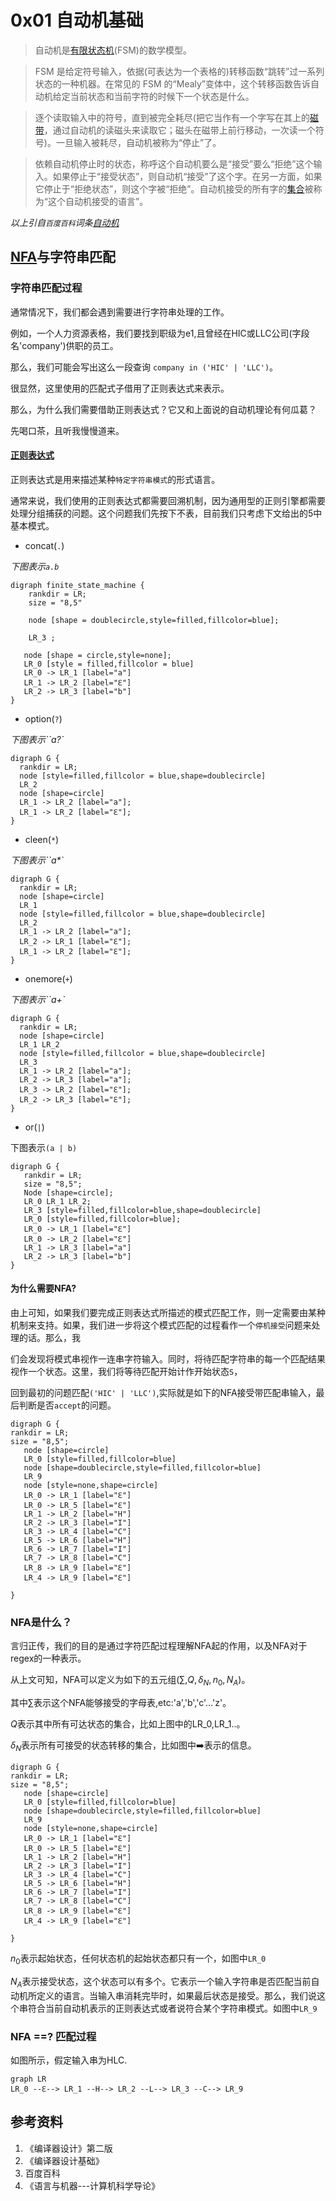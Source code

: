 # 0x01 自动机基础

> 自动机是[有限状态机](https://baike.baidu.com/item/%E6%9C%89%E9%99%90%E7%8A%B6%E6%80%81%E6%9C%BA)(FSM)的数学模型。

> FSM 是给定符号输入，依据(可表达为一个表格的)转移函数“跳转”过一系列状态的一种机器。在常见的 FSM 的“Mealy”变体中，这个转移函数告诉自动机给定当前状态和当前字符的时候下一个状态是什么。

> 逐个读取输入中的符号，直到被完全耗尽(把它当作有一个字写在其上的[磁带](https://baike.baidu.com/item/%E7%A3%81%E5%B8%A6)，通过自动机的读磁头来读取它；磁头在磁带上前行移动，一次读一个符号)。一旦输入被耗尽，自动机被称为“停止”了。

> 依赖自动机停止时的状态，称呼这个自动机要么是“接受”要么“拒绝”这个输入。如果停止于“接受状态”，则自动机“接受”了这个字。在另一方面，如果它停止于“拒绝状态”，则这个字被“拒绝”。自动机接受的所有字的[集合](https://baike.baidu.com/item/%E9%9B%86%E5%90%88)被称为“这个自动机接受的语言”。

_以上引自`百度百科`词条[自动机](https://baike.baidu.com/item/%E8%87%AA%E5%8A%A8%E6%9C%BA/7444872?fr=aladdin)_

## [NFA](https://baike.baidu.com/item/%E4%B8%8D%E7%A1%AE%E5%AE%9A%E5%9E%8B%E6%9C%89%E7%A9%B7%E8%87%AA%E5%8A%A8%E6%9C%BA)与字符串匹配

### 字符串匹配过程

通常情况下，我们都会遇到需要进行字符串处理的工作。

例如，一个人力资源表格，我们要找到职级为e1,且曾经在HIC或LLC公司(字段名'company')供职的员工。

那么，我们可能会写出这么一段查询 `company in ('HIC' | 'LLC')`。

很显然，这里使用的匹配式子借用了正则表达式来表示。

那么，为什么我们需要借助正则表达式？它又和上面说的自动机理论有何瓜葛？

先喝口茶，且听我慢慢道来。

#### [正则表达式](https://baike.baidu.com/item/%E6%AD%A3%E5%88%99%E8%A1%A8%E8%BE%BE%E5%BC%8F)

正则表达式是用来描述某种`特定字符串模式`的形式语言。

通常来说，我们使用的正则表达式都需要回溯机制，因为通用型的正则引擎都需要处理分组捕获的问题。这个问题我们先按下不表，目前我们只考虑下文给出的5中基本模式。

* concat(`.`)

*下图表示`a.b`*

```graphviz
digraph finite_state_machine {
    rankdir = LR;
    size = "8,5"
   
    node [shape = doublecircle,style=filled,fillcolor=blue]; 
   
    LR_3 ;
   
   node [shape = circle,style=none];
   LR_0 [style = filled,fillcolor = blue]
   LR_0 -> LR_1 [label="a"]
   LR_1 -> LR_2 [label="ℇ"]
   LR_2 -> LR_3 [label="b"]
}
```

* option(`?`)

*下图表示``a?`*

```graphviz
digraph G {
  rankdir = LR;
  node [style=filled,fillcolor = blue,shape=doublecircle]
  LR_2
  node [shape=circle]
  LR_1 -> LR_2 [label="a"];
  LR_1 -> LR_2 [label="ℇ"];
}
```

- cleen(`*`)

_下图表示``a*`_

```graphviz
digraph G {
  rankdir = LR;
  node [shape=circle]
  LR_1
  node [style=filled,fillcolor = blue,shape=doublecircle]
  LR_2
  LR_1 -> LR_2 [label="a"];
  LR_2 -> LR_1 [label="ℇ"];
  LR_1 -> LR_2 [label="ℇ"];
}
```


- onemore(`+`)

*下图表示``a+`*

```graphviz
digraph G {
  rankdir = LR;
  node [shape=circle]
  LR_1 LR_2
  node [style=filled,fillcolor = blue,shape=doublecircle]
  LR_3
  LR_1 -> LR_2 [label="a"];
  LR_2 -> LR_3 [label="a"];
  LR_3 -> LR_2 [label="ℇ"];
  LR_2 -> LR_3 [label="ℇ"];
}
```


* or(`|`)

下图表示`(a | b)`

```graphviz
digraph G {
   rankdir = LR;
   size = "8,5";
   Node [shape=circle];
   LR_0 LR_1 LR_2;
   LR_3 [style=filled,fillcolor=blue,shape=doublecircle]
   LR_0 [style=filled,fillcolor=blue];
   LR_0 -> LR_1 [label="ℇ"]
   LR_0 -> LR_2 [label="ℇ"]
   LR_1 -> LR_3 [label="a"]
   LR_2 -> LR_3 [label="b"]
}
```

#### 为什么需要NFA?

由上可知，如果我们要完成正则表达式所描述的模式匹配工作，则一定需要由某种机制来支持。如果，我们进一步将这个模式匹配的过程看作一个`停机接受`问题来处理的话。那么，我

们会发现将模式串视作一连串字符输入。同时，将待匹配字符串的每一个匹配结果视作一个状态。这里，我们将等待匹配开始计作开始状态`S`，

回到最初的问题匹配`('HIC' | 'LLC')`,实际就是如下的NFA接受带匹配串输入，最后判断是否`accept`的问题。

```graphviz
digraph G {
rankdir = LR;
size = "8,5";
   node [shape=circle]
   LR_0 [style=filled,fillcolor=blue]
   node [shape=doublecircle,style=filled,fillcolor=blue]
   LR_9 
   node [style=none,shape=circle]
   LR_0 -> LR_1 [label="ℇ"]
   LR_0 -> LR_5 [label="ℇ"]
   LR_1 -> LR_2 [label="H"]
   LR_2 -> LR_3 [label="I"]
   LR_3 -> LR_4 [label="C"]
   LR_5 -> LR_6 [label="H"]
   LR_6 -> LR_7 [label="I"]
   LR_7 -> LR_8 [label="C"]
   LR_8 -> LR_9 [label="ℇ"]
   LR_4 -> LR_9 [label="ℇ"]
  
}
```


### NFA是什么？

言归正传，我们的目的是通过字符匹配过程理解NFA起的作用，以及NFA对于regex的一种表示。

从上文可知，NFA可以定义为如下的五元组$(\sum,Q,\delta_N,n_0,N_A)$。

其中$\sum$表示这个NFA能够接受的字母表,etc:'a','b','c'...'z'。

$Q$表示其中所有可达状态的集合，比如上图中的LR_0,LR_1..。

$\delta_N$表示所有可接受的状态转移的集合，比如图中➡️表示的信息。

```graphviz
digraph G {
rankdir = LR;
size = "8,5";
   node [shape=circle]
   LR_0 [style=filled,fillcolor=blue]
   node [shape=doublecircle,style=filled,fillcolor=blue]
   LR_9 
   node [style=none,shape=circle]
   LR_0 -> LR_1 [label="ℇ"]
   LR_0 -> LR_5 [label="ℇ"]
   LR_1 -> LR_2 [label="H"]
   LR_2 -> LR_3 [label="I"]
   LR_3 -> LR_4 [label="C"]
   LR_5 -> LR_6 [label="H"]
   LR_6 -> LR_7 [label="I"]
   LR_7 -> LR_8 [label="C"]
   LR_8 -> LR_9 [label="ℇ"]
   LR_4 -> LR_9 [label="ℇ"]
  
}
```

$n_0$表示起始状态，任何状态机的起始状态都只有一个，如图中`LR_0`

$N_A$表示接受状态，这个状态可以有多个。它表示一个输入字符串是否匹配当前自动机所定义的语言。当输入串消耗完毕时，如果最后状态是接受。那么，我们说这个串符合当前自动机表示的正则表达式或者说符合某个字符串模式。如图中`LR_9`

### NFA ==? 匹配过程

如图所示，假定输入串为HLC.

```mermaid
graph LR
LR_0 --ℇ--> LR_1 --H--> LR_2 --L--> LR_3 --C--> LR_9
```

## 参考资料

1. 《编译器设计》第二版
2. 《编译器设计基础》
3. 百度百科
4. 《语言与机器---计算机科学导论》
